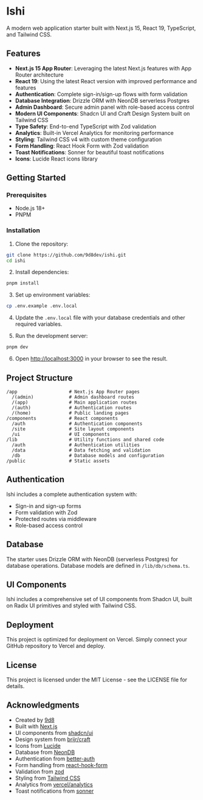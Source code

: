 # Ishi

A modern web application starter built with Next.js 15, React 19, TypeScript, and Tailwind CSS.

## Features

- **Next.js 15 App Router**: Leveraging the latest Next.js features with App Router architecture
- **React 19**: Using the latest React version with improved performance and features
- **Authentication**: Complete sign-in/sign-up flows with form validation
- **Database Integration**: Drizzle ORM with NeonDB serverless Postgres
- **Admin Dashboard**: Secure admin panel with role-based access control
- **Modern UI Components**: Shadcn UI and Craft Design System built on Tailwind CSS
- **Type Safety**: End-to-end TypeScript with Zod validation
- **Analytics**: Built-in Vercel Analytics for monitoring performance
- **Styling**: Tailwind CSS v4 with custom theme configuration
- **Form Handling**: React Hook Form with Zod validation
- **Toast Notifications**: Sonner for beautiful toast notifications
- **Icons**: Lucide React icons library

## Getting Started

### Prerequisites

- Node.js 18+
- PNPM

### Installation

1. Clone the repository:

```bash
git clone https://github.com/9d8dev/ishi.git
cd ishi
```

2. Install dependencies:

```bash
pnpm install
```

3. Set up environment variables:

```bash
cp .env.example .env.local
```

4. Update the `.env.local` file with your database credentials and other required variables.

5. Run the development server:

```bash
pnpm dev
```

6. Open [http://localhost:3000](http://localhost:3000) in your browser to see the result.

## Project Structure

```
/app                   # Next.js App Router pages
  /(admin)             # Admin dashboard routes
  /(app)               # Main application routes
  /(auth)              # Authentication routes
  /(home)              # Public landing pages
/components            # React components
  /auth                # Authentication components
  /site                # Site layout components
  /ui                  # UI components
/lib                   # Utility functions and shared code
  /auth                # Authentication utilities
  /data                # Data fetching and validation
  /db                  # Database models and configuration
/public                # Static assets
```

## Authentication

Ishi includes a complete authentication system with:

- Sign-in and sign-up forms
- Form validation with Zod
- Protected routes via middleware
- Role-based access control

## Database

The starter uses Drizzle ORM with NeonDB (serverless Postgres) for database operations. Database models are defined in `/lib/db/schema.ts`.

## UI Components

Ishi includes a comprehensive set of UI components from Shadcn UI, built on Radix UI primitives and styled with Tailwind CSS.

## Deployment

This project is optimized for deployment on Vercel. Simply connect your GitHub repository to Vercel and deploy.

## License

This project is licensed under the MIT License - see the LICENSE file for details.

## Acknowledgments

- Created by [9d8](https://9d8.dev)
- Built with [Next.js](https://nextjs.org/)
- UI components from [shadcn/ui](https://ui.shadcn.com/)
- Design system from [brijr/craft](https://craft-ds.com/)
- Icons from [Lucide](https://lucide.dev/)
- Database from [NeonDB](https://neon.tech/)
- Authentication from [better-auth](https://github.com/9d8dev/better-auth)
- Form handling from [react-hook-form](https://react-hook-form.com/)
- Validation from [zod](https://zod.dev/)
- Styling from [Tailwind CSS](https://tailwindcss.com/)
- Analytics from [vercel/analytics](https://vercel.com/analytics)
- Toast notifications from [sonner](https://sonner.dev/)
